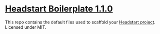 # [Headstart Boilerplate 1.1.0](http://headstart.io)

This repo contains the default files used to scaffold your [Headstart project](http://headstart.io).
Licensed under MIT.